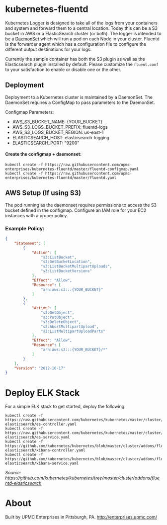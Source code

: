# kubernetes-fluentd

Kubernetes Logger is designed to take all of the logs from your containers and system and forward them to a central location. Today this can be a S3 bucket in AWS or a ElasticSearch cluster (or both). The logger is intended to be a [DaemonSet](https://kubernetes.io/docs/concepts/workloads/controllers/daemonset/) which will run a pod on each Node in your cluster. Fluentd is the forwarder agent which has a configuration file to configure the different output destinations for your logs. 

Currently the sample container has both the S3 plugin as well as the Elasticsearch plugin installed by default. Please customize the `fluent.conf` to your satisfaction to enable or disable one or the other. 

## Deployment

Deployment to a Kubernetes cluster is maintained by a DaemonSet. The DaemonSet requires a ConfigMap to pass parameters to the DaemonSet. 

Configmap Parameters:
- AWS_S3_BUCKET_NAME: {YOUR_BUCKET}
- AWS_S3_LOGS_BUCKET_PREFIX: fluentd-logs
- AWS_S3_LOGS_BUCKET_REGION: us-east-1
- ELASTICSEARCH_HOST: elasticsearch-logging
- ELASTICSEARCH_PORT: "9200"

#### Create the configmap + daemonset:
```
kubectl create -f https://raw.githubusercontent.com/upmc-enterprises/kubernetes-fluentd/master/fluentd-configmap.yaml
kubectl create -f https://raw.githubusercontent.com/upmc-enterprises/kubernetes-fluentd/master/fluentd.yaml
```

## AWS Setup (If using S3)

The pod running as the daemonset requires permissions to access the S3 bucket defined in the configmap. Configure an IAM role for your EC2 instances with a proper policy. 

### Example Policy:
```json
{
    "Statement": [
        {
            "Action": [
                "s3:ListBucket",
                "s3:GetBucketLocation",
                "s3:ListBucketMultipartUploads",
                "s3:ListBucketVersions"
            ],
            "Effect": "Allow",
            "Resource": [
                "arn:aws:s3:::{YOUR_BUCKET}"
            ]
        },
        {
            "Action": [
                "s3:GetObject",
                "s3:PutObject",
                "s3:DeleteObject",
                "s3:AbortMultipartUpload",
                "s3:ListMultipartUploadParts"
            ],
            "Effect": "Allow",
            "Resource": [
                "arn:aws:s3:::{YOUR_BUCKET}/*"
            ]
        }
    ],
    "Version": "2012-10-17"
}
```

# Deploy ELK Stack

For a simple ELK stack to get started, deploy the following:

```
kubectl create -f https://raw.githubusercontent.com/kubernetes/kubernetes/master/cluster/addons/fluentd-elasticsearch/es-controller.yaml
kubectl create -f https://raw.githubusercontent.com/kubernetes/kubernetes/master/cluster/addons/fluentd-elasticsearch/es-service.yaml
kubectl create -f https://github.com/kubernetes/kubernetes/blob/master/cluster/addons/fluentd-elasticsearch/kibana-controller.yaml
kubectl create -f https://github.com/kubernetes/kubernetes/blob/master/cluster/addons/fluentd-elasticsearch/kibana-service.yaml
```
_Source: https://github.com/kubernetes/kubernetes/tree/master/cluster/addons/fluentd-elasticsearch_

# About

Built by UPMC Enterprises in Pittsburgh, PA. http://enterprises.upmc.com/